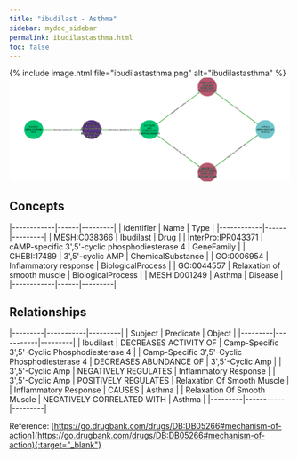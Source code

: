 ```yaml
---
title: "ibudilast - Asthma"
sidebar: mydoc_sidebar
permalink: ibudilastasthma.html
toc: false 
---
```


{% include image.html file="ibudilastasthma.png" alt="ibudilastasthma" %}![Path Visualization](/images/ibudilastasthma.png)

## Concepts

|------------|------|---------|
| Identifier | Name | Type    |
|------------|------|---------|
| MESH:C038366 | Ibudilast | Drug |
| InterPro:IPR043371 | cAMP-specific 3',5'-cyclic phosphodiesterase 4 | GeneFamily |
| CHEBI:17489 | 3',5'-cyclic AMP | ChemicalSubstance |
| GO:0006954 | Inflammatory response | BiologicalProcess |
| GO:0044557 | Relaxation of smooth muscle | BiologicalProcess |
| MESH:D001249 | Asthma | Disease |
|------------|------|---------|

## Relationships

|---------|-----------|---------|
| Subject | Predicate | Object  |
|---------|-----------|---------|
| Ibudilast | DECREASES ACTIVITY OF | Camp-Specific 3',5'-Cyclic Phosphodiesterase 4 |
| Camp-Specific 3',5'-Cyclic Phosphodiesterase 4 | DECREASES ABUNDANCE OF | 3',5'-Cyclic Amp |
| 3',5'-Cyclic Amp | NEGATIVELY REGULATES | Inflammatory Response |
| 3',5'-Cyclic Amp | POSITIVELY REGULATES | Relaxation Of Smooth Muscle |
| Inflammatory Response | CAUSES | Asthma |
| Relaxation Of Smooth Muscle | NEGATIVELY CORRELATED WITH | Asthma |
|---------|-----------|---------|

Reference: [https://go.drugbank.com/drugs/DB:DB05266#mechanism-of-action](https://go.drugbank.com/drugs/DB:DB05266#mechanism-of-action){:target="_blank"}